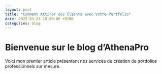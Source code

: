 ```yaml
---
layout: post
title: "Comment Attirer des Clients avec Votre Portfolio"
date: 2025-03-23 10:00:00 +0100
categories: blog
---
```


# Bienvenue sur le blog d’AthenaPro

Voici mon premier article présentant nos services de création de portfolios professionnels sur mesure.
